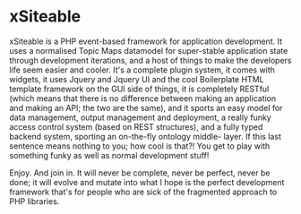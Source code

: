 xSiteable
=========

xSiteable is a PHP event-based framework for application development. It uses a normalised Topic Maps datamodel 
for super-stable application state through development iterations, and a host of things to make the developers 
life seem easier and cooler. It's a complete plugin system, it comes with widgets, it uses Jquery and Jquery UI
and the cool Boilerplate HTML template framework on the GUI side of things, it is completely RESTful (which 
means that there is no difference between making an application and making an API; the two are the same), and
it sports an easy model for data management, output management and deployment, a really funky access control
system (based on REST structures), and a fully typed backend system, sporting an on-the-fly ontology middle-
layer. If this last sentence means nothing to you; how cool is that?! You get to play with something funky as
well as normal development stuff!

Enjoy. And join in. It will never be complete, never be perfect, never be done; it will evolve and mutate into
what I hope is the perfect development framework that's for people who are sick of the fragmented approach to
PHP libraries.
